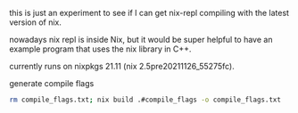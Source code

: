 this is just an experiment to see if I can get nix-repl compiling with the latest version of nix.

nowadays nix repl is inside Nix, but it would be super helpful to have an example
program that uses the nix library in C++.

currently runs on nixpkgs 21.11 (nix 2.5pre20211126_55275fc).

generate compile flags
```sh
rm compile_flags.txt; nix build .#compile_flags -o compile_flags.txt
```